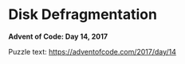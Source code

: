 # Disk Defragmentation

**Advent of Code: Day 14, 2017**

Puzzle text: <https://adventofcode.com/2017/day/14>
